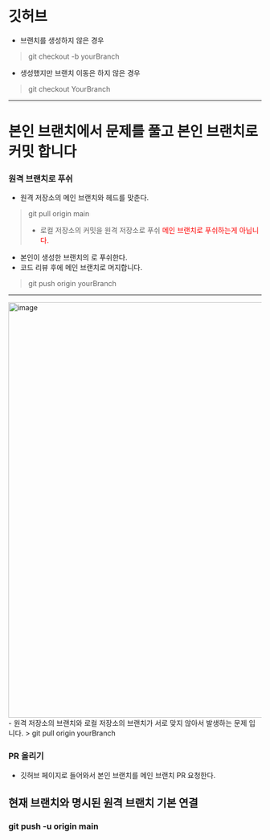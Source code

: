 # 깃허브
- 브랜치를 생성하지 않은 경우
> git checkout -b yourBranch
- 생성했지만 브랜치 이동은 하지 않은 경우
> git checkout YourBranch
--------
# 본인 브랜치에서 문제를 풀고 본인 브랜치로 커밋 합니다
### 원격 브랜치로 푸쉬
- 원격 저장소의 메인 브랜치와 헤드를 맞춘다.
> git pull origin main
> - 로컬 저장소의 커밋을 원격 저장소로 푸쉬
  <span style="color:red">메인 브랜치로 푸쉬하는게 아닙니다.</span>
  - 본인이 생성한 브랜치의 로 푸쉬한다.
  - 코드 리뷰 후에 메인 브랜치로 머지합니다.
> git push origin yourBranch

--------
<img width="827" alt="image" src="https://github.com/GroupStudy-algoryhthem/main/assets/66647057/520647ff-7739-4ce5-8574-0404a6c58e32">
- 원격 저장소의 브랜치와 로컬 저장소의 브랜치가 서로 맞지 않아서 발생하는 문제 입니다.
> git pull origin yourBranch

### PR 올리기 
- 깃허브 페이지로 들어와서 본인 브랜치를 메인 브랜치 PR 요청한다.

## 현재 브랜치와 명시된 원격 브랜치 기본 연결
### git push -u origin main






